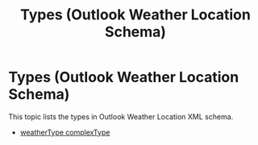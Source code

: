 ﻿---
title: Types (Outlook Weather Location Schema)
TOCTitle: Types
ms:assetid: 35911941-3d5d-a00c-f6bf-eb0e93e00083
ms:mtpsurl: https://msdn.microsoft.com/en-us/library/JJ228238(v=office.15)
ms:contentKeyID: 48467215
ms.date: 07/24/2014
mtps_version: v=office.15
---

# Types (Outlook Weather Location Schema)

This topic lists the types in Outlook Weather Location XML schema.

  - [weatherType complexType](weathertype-complextype-outlook-weather-location-schema.md)

